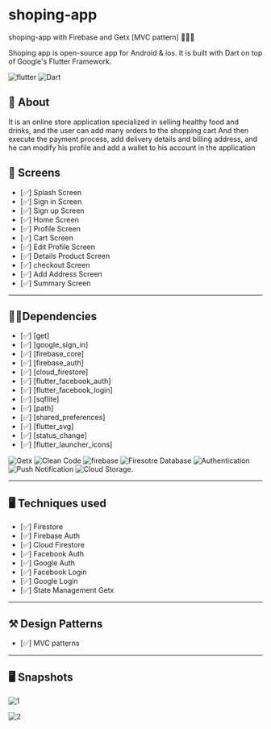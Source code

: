 # shoping-app

shoping-app  with Firebase and Getx [MVC pattern] 👨🏻‍💻

Shoping app is open-source  app for Android & ios. It is built with Dart on top of Google's Flutter Framework.

![flutter](https://img.shields.io/badge/Flutter-Framework-green?logo=flutter)
![Dart](https://img.shields.io/badge/Dart-Language-blue?logo=dart)


## 🚀 About

It is an online store application specialized in selling healthy food and drinks, and the user can add many orders to the shopping cart
And then execute the payment process, add delivery details and billing address, and he can modify his profile and add a wallet to his account in the application



## 📱 Screens

- [✅] Splash Screen
- [✅] Sign in Screen
- [✅] Sign up Screen
- [✅] Home Screen
- [✅] Profile Screen
- [✅] Cart Screen
- [✅] Edit Profile Screen
- [✅] Details Product Screen
- [✅] checkout Screen
- [✅] Add Address Screen
- [✅] Summary Screen

--------------------------------
## 🧑‍💻Dependencies

- [✅] [get]
- [✅] [google_sign_in]
- [✅] [firebase_core]
- [✅] [firebase_auth]
- [✅] [cloud_firestore]
- [✅] [flutter_facebook_auth]
- [✅] [flutter_facebook_login]
- [✅] [sqflite]
- [✅] [path]
- [✅] [shared_preferences]
- [✅] [flutter_svg]
- [✅] [status_change]
- [✅] [flutter_launcher_icons]

![Getx](https://img.shields.io/badge/GETX-E6000F?style=for-the-badge&logo=GETX&logoColor=white)
![Clean Code ](https://img.shields.io/badge/Clean%20Code-0078D6?style=for-the-badge&logo=Windows%20Terminal&logoColor=white)
![firebase](https://img.shields.io/badge/Firebase-ffaa00?style=for-the-badge&logo=Firebase&logoColor=white)
![Firesotre Database](https://img.shields.io/badge/Firesotre%20Database-ffaa00?style=for-the-badge&logo=Firebase&logoColor=white)
![Authentication](https://img.shields.io/badge/Authentication-ffaa00?style=for-the-badge&logo=Firebase&logoColor=white)
![Push Notification](https://img.shields.io/badge/Push%20Notification-ffaa00?style=for-the-badge&logo=Firebase&logoColor=white)
![Cloud Storage.](https://img.shields.io/badge/Cloud%20Storage-ffaa00?style=for-the-badge&logo=Firebase&logoColor=white)

--------------------------------
## 🖥 Techniques used
- [✅] Firestore
- [✅] Firebase Auth
- [✅] Cloud Firestore
- [✅] Facebook Auth
- [✅] Google Auth
- [✅] Facebook Login
- [✅] Google Login
- [✅] State Management Getx

-------------------------------

## ⚒️ Design Patterns
- [✅] MVC patterns
-------------------------------



## 🖥  Snapshots

![1](https://user-images.githubusercontent.com/49205538/194057755-181f37b6-3738-417f-9047-26420b2ecc11.png)


![2](https://user-images.githubusercontent.com/49205538/194159027-8f35589f-35b1-4f25-8820-1b1e2878c499.png)


